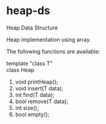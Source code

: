 # heap-ds
Heap Data Structure

Heap implementation using array.

The following functions are available:

template "class T"\
class Heap

1. void printHeap();
2. void insert(T data);
3. int find(T data);
4. bool remove(T data);
5. int size();
6. bool empty();